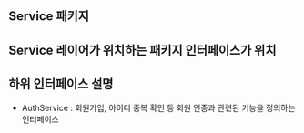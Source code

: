 ## Service 패키지
Service 레이어가 위치하는 패키지
인터페이스가 위치
---
## 하위 인터페이스 설명
- AuthService : 회원가입, 아이디 중복 확인 등 회원 인증과 관련된 기능을 정의하는 인터페이스